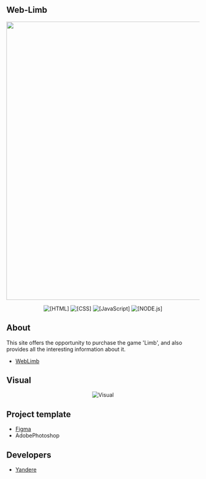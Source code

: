 ## Web-Limb
<p align="center">
 <img src="https://i.imgur.com/88MiQPD.png" width="726" length="2000">
</p>

<p align="center">
 <img src="https://img.shields.io/badge/HTML-pink" alt="[HTML]">
 <img src="https://img.shields.io/badge/CSS-blue" alt="[CSS]">
 <img src="https://img.shields.io/badge/JavaScript-purple" alt="[JavaScript]">
 <img src="https://img.shields.io/badge/NODE.js-black" alt="[NODE.js]">
</p>


## About

This site offers the opportunity to purchase the game 'Limb', and also provides all the interesting information about it.
- [WebLimb](https://yangasai.github.io/Web-Limb/)


## Visual
<p align="center">
  <img src="https://github.com/user-attachments/assets/776ded7e-491b-4e98-a6ab-c03a5ef111a6" alt="Visual">
</p>


## Project template
- [Figma](https://www.figma.com/design/xpyLOQmSg6UN9tVea81RKA/Untitled?node-id=0-1&t=iVNwkblrpOKObiNs-1)
- AdobePhotoshop

## Developers

- [Yandere](https://github.com/yangasai)

